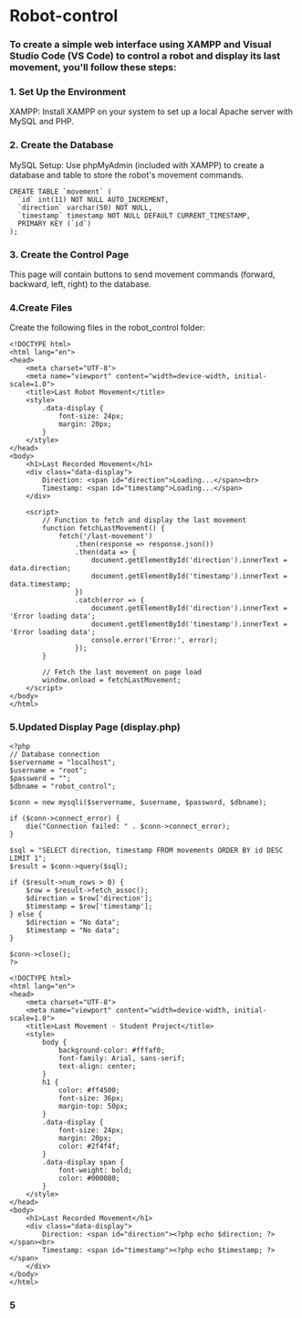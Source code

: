 # Robot-control
### To create a simple web interface using XAMPP and Visual Studio Code (VS Code) to control a robot and display its last movement, you'll follow these steps:

### 1. Set Up the Environment
XAMPP: Install XAMPP on your system to set up a local Apache server with MySQL and PHP.

### 2. Create the Database
MySQL Setup: Use phpMyAdmin (included with XAMPP) to create a database and table to store the robot's movement commands.

```
CREATE TABLE `movement` (
  `id` int(11) NOT NULL AUTO_INCREMENT,
  `direction` varchar(50) NOT NULL,
  `timestamp` timestamp NOT NULL DEFAULT CURRENT_TIMESTAMP,
  PRIMARY KEY (`id`)
);
```

### 3. Create the Control Page
This page will contain buttons to send movement commands (forward, backward, left, right) to the database.

### 4.Create Files
Create the following files in the robot_control folder:

```
<!DOCTYPE html>
<html lang="en">
<head>
    <meta charset="UTF-8">
    <meta name="viewport" content="width=device-width, initial-scale=1.0">
    <title>Last Robot Movement</title>
    <style>
        .data-display {
            font-size: 24px;
            margin: 20px;
        }
    </style>
</head>
<body>
    <h1>Last Recorded Movement</h1>
    <div class="data-display">
        Direction: <span id="direction">Loading...</span><br>
        Timestamp: <span id="timestamp">Loading...</span>
    </div>

    <script>
        // Function to fetch and display the last movement
        function fetchLastMovement() {
            fetch('/last-movement')
                .then(response => response.json())
                .then(data => {
                    document.getElementById('direction').innerText = data.direction;
                    document.getElementById('timestamp').innerText = data.timestamp;
                })
                .catch(error => {
                    document.getElementById('direction').innerText = 'Error loading data';
                    document.getElementById('timestamp').innerText = 'Error loading data';
                    console.error('Error:', error);
                });
        }

        // Fetch the last movement on page load
        window.onload = fetchLastMovement;
    </script>
</body>
</html>

```

### 5.Updated Display Page (display.php)
```
<?php
// Database connection
$servername = "localhost";
$username = "root";
$password = "";
$dbname = "robot_control";

$conn = new mysqli($servername, $username, $password, $dbname);

if ($conn->connect_error) {
    die("Connection failed: " . $conn->connect_error);
}

$sql = "SELECT direction, timestamp FROM movements ORDER BY id DESC LIMIT 1";
$result = $conn->query($sql);

if ($result->num_rows > 0) {
    $row = $result->fetch_assoc();
    $direction = $row['direction'];
    $timestamp = $row['timestamp'];
} else {
    $direction = "No data";
    $timestamp = "No data";
}

$conn->close();
?>

<!DOCTYPE html>
<html lang="en">
<head>
    <meta charset="UTF-8">
    <meta name="viewport" content="width=device-width, initial-scale=1.0">
    <title>Last Movement - Student Project</title>
    <style>
        body {
            background-color: #fffaf0;
            font-family: Arial, sans-serif;
            text-align: center;
        }
        h1 {
            color: #ff4500;
            font-size: 36px;
            margin-top: 50px;
        }
        .data-display {
            font-size: 24px;
            margin: 20px;
            color: #2f4f4f;
        }
        .data-display span {
            font-weight: bold;
            color: #000080;
        }
    </style>
</head>
<body>
    <h1>Last Recorded Movement</h1>
    <div class="data-display">
        Direction: <span id="direction"><?php echo $direction; ?></span><br>
        Timestamp: <span id="timestamp"><?php echo $timestamp; ?></span>
    </div>
</body>
</html>

```

### 5































